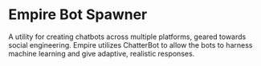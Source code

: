 # Empire Bot Spawner
A utility for creating chatbots across multiple platforms, geared towards social engineering. Empire utilizes ChatterBot to
allow the bots to harness machine learning and give adaptive, realistic responses.

